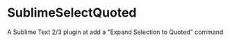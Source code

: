 SublimeSelectQuoted
===================

A Sublime Text 2/3 plugin at add a "Expand Selection to Quoted" command
